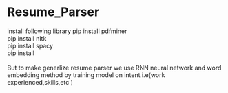 # Resume_Parser
install following library 
pip install pdfminer</br>
pip install nltk</br>
pip install spacy</br>
pip install </br>
</br>
But to make generlize resume parser we use RNN neural network and word embedding method by training model on intent i.e(work experienced,skills,etc )
